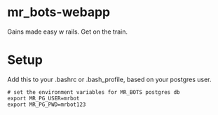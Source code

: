 # mr_bots-webapp
Gains made easy w rails. Get on the train. 

# Setup
Add this to your .bashrc or .bash_profile, based on your postgres user.

	# set the environment variables for MR_BOTS postgres db 
	export MR_PG_USER=mrbot 
	export MR_PG_PWD=mrbot123 

